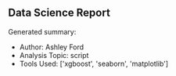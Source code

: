## Data Science Report

Generated summary:

- Author: Ashley Ford
- Analysis Topic: script
- Tools Used: ['xgboost', 'seaborn', 'matplotlib']
